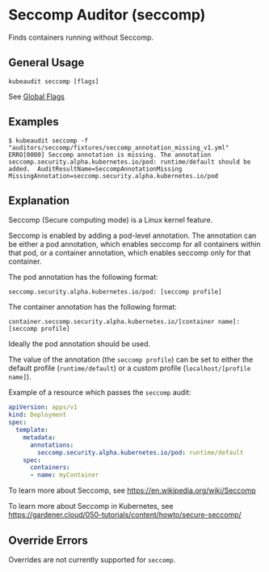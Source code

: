 # Seccomp Auditor (seccomp)

Finds containers running without Seccomp.

## General Usage

```
kubeaudit seccomp [flags]
```

See [Global Flags](/README.md#global-flags)

## Examples

```
$ kubeaudit seccomp -f "auditors/seccomp/fixtures/seccomp_annotation_missing_v1.yml"
ERRO[0000] Seccomp annotation is missing. The annotation seccomp.security.alpha.kubernetes.io/pod: runtime/default should be added.  AuditResultName=SeccompAnnotationMissing MissingAnnotation=seccomp.security.alpha.kubernetes.io/pod
```

## Explanation

Seccomp (Secure computing mode) is a Linux kernel feature.

Seccomp is enabled by adding a pod-level annotation. The annotation can be either a pod annotation, which enables seccomp for all containers within that pod, or a container annotation, which enables seccomp only for that container.

The pod annotation has the following format:
```
seccomp.security.alpha.kubernetes.io/pod: [seccomp profile]
```

The container annotation has the following format:
```
container.seccomp.security.alpha.kubernetes.io/[container name]: [seccomp profile]
```

Ideally the pod annotation should be used.

The value of the annotation (the `seccomp profile`) can be set to either the default profile (`runtime/default`) or a custom profile (`localhost/[profile name]`).

Example of a resource which passes the `seccomp` audit:
```yaml
apiVersion: apps/v1
kind: Deployment
spec:
  template:
    metadata:
      annotations:
        seccomp.security.alpha.kubernetes.io/pod: runtime/default
    spec:
      containers:
      - name: myContainer
```

To learn more about Seccomp, see https://en.wikipedia.org/wiki/Seccomp

To learn more about Seccomp in Kubernetes, see https://gardener.cloud/050-tutorials/content/howto/secure-seccomp/

## Override Errors

Overrides are not currently supported for `seccomp`.
